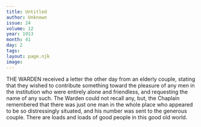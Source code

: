 ```yaml
---
title: Untitled
author: Unknown
issue: 24
volume: 12
year: 1913
month: 41
day: 2
tags:
layout: page.njk
image:
---
```

THE WARDEN received a letter the other day from an elderly couple, stating that they wished to contribute something toward the pleasure of any men in the institution who were entirely alone and friendless, and requesting the name of any such.    The Warden could not recall any, but, the Chaplain remembered that there was just one man in the whole place who appeared to be so distressingly situated, and his number was sent to the generous couple.    There are loads and loads of good people in this good old world.
